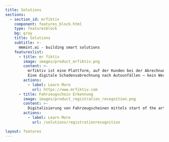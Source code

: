 ```yaml
---
title: Solutions
sections:
  - section_id: mrfiktiv
    component: features_block.html
    type: featuresblock
    bg: gray
    title: Solutions
    subtitle: >-
      mmmint.ai - building smart solutions
    featureslist:
      - title: mr fiktiv
        image: images/product_mrfiktiv.png
        content: >-
          mrfiktiv ist eine Plattform, auf der Kunden bei der Abrechnung von Autoschäden geholfen wird.​
          Eine digitale Schadensabrechnung nach Autounfällen – kein Werkstattbesuch, keine Reparatur und schnelles Geld. ​
        actions:
          - label: Learn More
            url: https://www.mrfiktiv.com
      - title: Fahrzeugschein Erkennung
        image: images/product_registration_recognition.png
        content: >-
          Digitalisierung von Fahrzeugscheinen mittels start of the art machine learning object detection und optical character recognition (OCR). Zur automatisierten Anlage von Kunden und Versicherungsfällen.
        actions:
          - label: Learn More
            url: /solutions/registrationrecognition

layout: features
---
```

